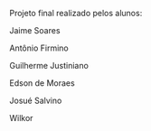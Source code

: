 Projeto final realizado pelos alunos:

Jaime Soares

Antônio Firmino

Guilherme Justiniano

Edson de Moraes

Josué Salvino

Wilkor